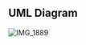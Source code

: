 ## UML Diagram 


![IMG_1889](https://github.com/user-attachments/assets/ae63417a-0f97-4114-b36c-bf5024498bcf)
